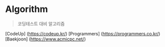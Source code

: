 # Algorithm
> 코딩테스트 대비 알고리즘

[CodeUp] (https://codeup.kr/)
[Programmers] (https://programmers.co.kr/)
[Baekjoon] (https://www.acmicpc.net/)
